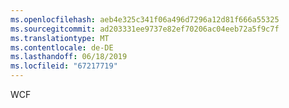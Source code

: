 ```yaml
---
ms.openlocfilehash: aeb4e325c341f06a496d7296a12d81f666a55325
ms.sourcegitcommit: ad203331ee9737e82ef70206ac04eeb72a5f9c7f
ms.translationtype: MT
ms.contentlocale: de-DE
ms.lasthandoff: 06/18/2019
ms.locfileid: "67217719"
---
```

WCF